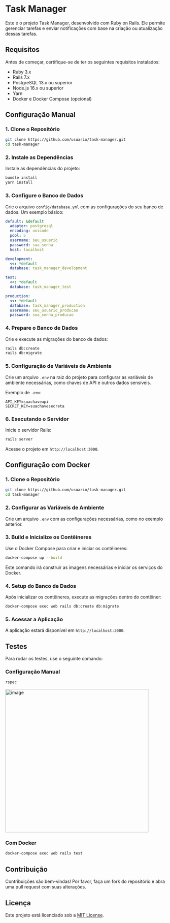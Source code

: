 # Task Manager

Este é o projeto Task Manager, desenvolvido com Ruby on Rails. Ele permite gerenciar tarefas e enviar notificações com base na criação ou atualização dessas tarefas.

## Requisitos

Antes de começar, certifique-se de ter os seguintes requisitos instalados:

- Ruby 3.x
- Rails 7.x
- PostgreSQL 13.x ou superior
- Node.js 16.x ou superior
- Yarn
- Docker e Docker Compose (opcional)

## Configuração Manual

### 1. Clone o Repositório

```bash
git clone https://github.com/usuario/task-manager.git
cd task-manager
```

### 2. Instale as Dependências

Instale as dependências do projeto:

```bash
bundle install
yarn install
```

### 3. Configure o Banco de Dados

Crie o arquivo `config/database.yml` com as configurações do seu banco de dados. Um exemplo básico:

```yaml
default: &default
  adapter: postgresql
  encoding: unicode
  pool: 5
  username: seu_usuario
  password: sua_senha
  host: localhost

development:
  <<: *default
  database: task_manager_development

test:
  <<: *default
  database: task_manager_test

production:
  <<: *default
  database: task_manager_production
  username: seu_usuario_producao
  password: sua_senha_producao
```

### 4. Prepare o Banco de Dados

Crie e execute as migrações do banco de dados:

```bash
rails db:create
rails db:migrate
```

### 5. Configuração de Variáveis de Ambiente

Crie um arquivo `.env` na raiz do projeto para configurar as variáveis de ambiente necessárias, como chaves de API e outros dados sensíveis.

Exemplo de `.env`:

```
API_KEY=suachaveapi
SECRET_KEY=suachavesecreta
```

### 6. Executando o Servidor

Inicie o servidor Rails:

```bash
rails server
```

Acesse o projeto em `http://localhost:3000`.

## Configuração com Docker

### 1. Clone o Repositório

```bash
git clone https://github.com/usuario/task-manager.git
cd task-manager
```

### 2. Configurar as Variáveis de Ambiente

Crie um arquivo `.env` com as configurações necessárias, como no exemplo anterior.

### 3. Build e Inicialize os Contêineres

Use o Docker Compose para criar e iniciar os contêineres:

```bash
docker-compose up --build
```

Este comando irá construir as imagens necessárias e iniciar os serviços do Docker.

### 4. Setup do Banco de Dados

Após inicializar os contêineres, execute as migrações dentro do contêiner:

```bash
docker-compose exec web rails db:create db:migrate
```

### 5. Acessar a Aplicação

A aplicação estará disponível em `http://localhost:3000`.

## Testes

Para rodar os testes, use o seguinte comando:

### Configuração Manual

```bash
rspec
```

<img width="451" alt="image" src="https://github.com/user-attachments/assets/60f34f1b-d2da-4944-ad97-87837d27c98c">


### Com Docker

```bash
docker-compose exec web rails test
```

## Contribuição

Contribuições são bem-vindas! Por favor, faça um fork do repositório e abra uma pull request com suas alterações.

## Licença

Este projeto está licenciado sob a [MIT License](LICENSE).
